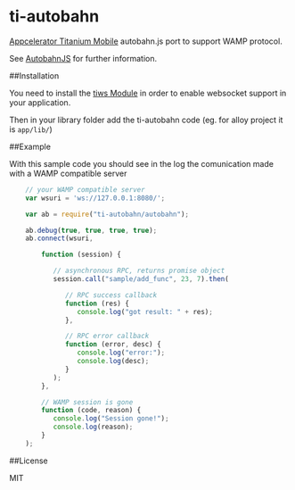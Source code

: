 # ti-autobahn

[Appcelerator Titanium Mobile](http://www.appcelerator.com) autobahn.js port to support WAMP protocol.

See [AutobahnJS](https://github.com/tavendo/AutobahnJS) for further information.

##Installation

You need to install the [tiws Module](https://github.com/iamyellow/tiws) in order to enable websocket support in your application.

Then in your library folder add the ti-autobahn code (eg. for alloy project it is `app/lib/`)

##Example

With this sample code you should see in the log the comunication made with a WAMP compatible server

```js
    // your WAMP compatible server
    var wsuri = 'ws://127.0.0.1:8080/';

    var ab = require("ti-autobahn/autobahn");

    ab.debug(true, true, true, true);
    ab.connect(wsuri,

        function (session) {

           // asynchronous RPC, returns promise object
           session.call("sample/add_func", 23, 7).then(

              // RPC success callback
              function (res) {
                 console.log("got result: " + res);
              },

              // RPC error callback
              function (error, desc) {
                 console.log("error:");
                 console.log(desc);
              }
           );
        },

        // WAMP session is gone
        function (code, reason) {
           console.log("Session gone!");
           console.log(reason);
        }
    );

```

##License

MIT
